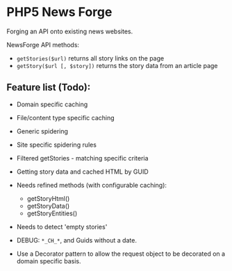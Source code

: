 PHP5 News Forge
===============

Forging an API onto existing news websites.


NewsForge API methods:

* `getStories($url)` returns all story links on the page
* `getStory($url [, $story])` returns the story data from an article page



Feature list (Todo):
--------------------

* Domain specific caching
* File/content type specific caching
* Generic spidering
* Site specific spidering rules
* Filtered getStories - matching specific criteria
* Getting story data and cached HTML by GUID
* Needs refined methods (with configurable caching):
  * getStoryHtml()
  * getStoryData()
  * getStoryEntities()
* Needs to detect 'empty stories'

* DEBUG: `*_CH_*`, and Guids without a date.
* Use a Decorator pattern to allow the request object to be decorated
  on a domain specific basis.